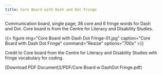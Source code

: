```yaml
---
title: Core Board with Dash and Dot Fringe
---
```

Communication board, single page; 36 core and 6 fringe words for Dash and Dot.  Core board is from the Centre for Literacy and DIsability Studies.

{{< figure
img="Core Board with Dash Dot Fringe-01.jpg"
caption="Core Board with Dash Dot Fringe"
command="Resize"
options="700x" >}}

Credit to Core board from the Centre for Literacy and Disability Studies with fringe vocabulary for coding.

[Download PDF Document](/PDF/Core Board w DashDot Fringe.pdf)
